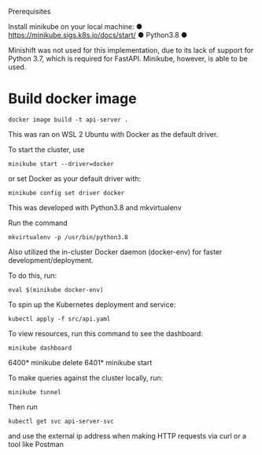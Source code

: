 Prerequisites

Install minikube on your local machine:
● https://minikube.sigs.k8s.io/docs/start/
● Python3.8
● 


Minishift was not used for this implementation, due to its lack of support for Python 3.7, which is required for FastAPI. Minikube, however, is able to be used. 




# Build docker image

`docker image build -t api-server .`




This was ran on WSL 2 Ubuntu with Docker as the default driver. 

To start the cluster, use 

`minikube start --driver=docker`


or set Docker as your default driver with:

`minikube config set driver docker`





This was developed with Python3.8 and mkvirtualenv

Run the command 

`mkvirtualenv -p /usr/bin/python3.8 `



Also utilized the in-cluster Docker daemon (docker-env) for faster development/deployment. 

To do this, run:

`eval $(minikube docker-env)`





To spin up the Kubernetes deployment and service:

`kubectl apply -f src/api.yaml`




To view resources, run this command to see the dashboard:

`minikube dashboard`


 6400* minikube delete
 6401* minikube start

To make queries against the cluster locally, run:

`minikube tunnel`

Then run 

`kubectl get svc api-server-svc`

and use the external ip address when making HTTP
requests via curl or a tool like Postman 

